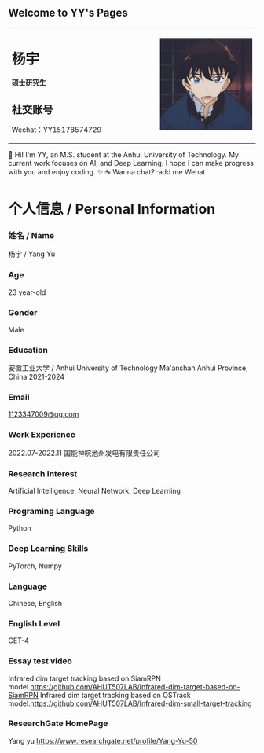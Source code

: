 ## Welcome to YY's Pages

<table border="0">
  <tr>
    <td width="60%">
      <h1>杨宇</h1>
      <p><b>硕士研究生</b></p>
      <h2>社交账号</h2>
      <p>Wechat：YY15178574729</p>
    </td>
    <td width="40%">
      <img src="/IMG_0791.JPG" width="100%">
    </td>
  </tr>
</table>


👋 Hi! I'm YY, an M.S. student at the Anhui University of Technology.
My current work focuses on AI, and Deep Learning.
I hope I can make progress with you and enjoy coding.
✨
☕ Wanna chat? :add me Wehat

# 个人信息 / Personal Information

### 姓名 / Name
杨宇 / Yang Yu

### Age
23 year-old

### Gender
Male

### Education
安徽工业大学 / Anhui University of Technology 
Ma'anshan Anhui Province, China 
2021-2024

### Email
1123347009@qq.com 

### Work Experience
2022.07-2022.11 国能神皖池州发电有限责任公司

### Research Interest
Artificial Intelligence, Neural Network, Deep Learning

### Programing Language
Python

### Deep Learning Skills
PyTorch, Numpy

### Language
Chinese, English

### English Level
CET-4

### Essay test video
Infrared dim target tracking based on SiamRPN model.<https://github.com/AHUT507LAB/Infrared-dim-target-based-on-SiamRPN>
Infrared dim target tracking based on OSTrack model.<https://github.com/AHUT507LAB/Infrared-dim-small-target-tracking>

### ResearchGate HomePage
Yang yu <https://www.researchgate.net/profile/Yang-Yu-50>
